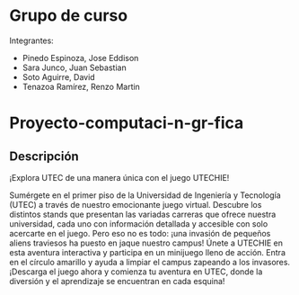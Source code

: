 # Grupo de curso

Integrantes:
- Pinedo Espinoza, Jose Eddison
- Sara Junco, Juan Sebastian
- Soto Aguirre, David
- Tenazoa Ramírez, Renzo Martin

# Proyecto-computaci-n-gr-fica

## Descripción

¡Explora UTEC de una manera única con el juego UTECHIE!

Sumérgete en el primer piso de la Universidad de Ingeniería y Tecnología (UTEC) a través de nuestro emocionante juego virtual. Descubre los distintos stands que presentan las variadas carreras que ofrece nuestra universidad, cada uno con información detallada y accesible con solo acercarte en el juego. Pero eso no es todo: ¡una invasión de pequeños aliens traviesos ha puesto en jaque nuestro campus! Únete a UTECHIE en esta aventura interactiva y participa en un minijuego lleno de acción. Entra en el círculo amarillo y ayuda a limpiar el campus zapeando a los invasores. ¡Descarga el juego ahora y comienza tu aventura en UTEC, donde la diversión y el aprendizaje se encuentran en cada esquina!
